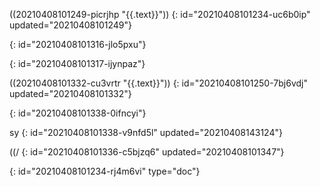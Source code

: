 ((20210408101249-picrjhp "{{.text}}"))
{: id="20210408101234-uc6b0ip" updated="20210408101249"}

{: id="20210408101316-jlo5pxu"}

{: id="20210408101317-ijynpaz"}

((20210408101332-cu3vrtr "{{.text}}"))
{: id="20210408101250-7bj6vdj" updated="20210408101332"}

{: id="20210408101338-0ifncyi"}

sy
{: id="20210408101338-v9nfd5l" updated="20210408143124"}

((/
{: id="20210408101336-c5bjzq6" updated="20210408101347"}


{: id="20210408101234-rj4m6vi" type="doc"}
